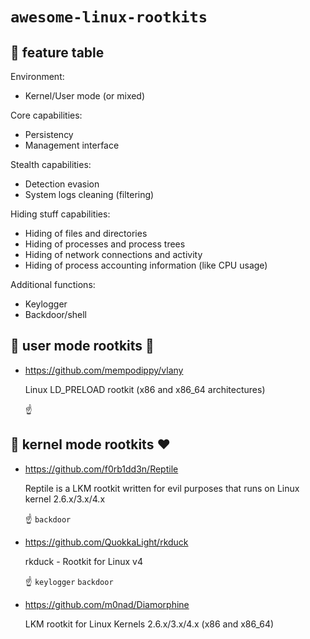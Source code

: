 # `awesome-linux-rootkits`

## :key: feature table

Environment:
 - Kernel/User mode (or mixed)

Core capabilities:
 - Persistency
 - Management interface
 
Stealth capabilities:
 - Detection evasion
 - System logs cleaning (filtering) 

Hiding stuff capabilities:
 - Hiding of files and directories
 - Hiding of processes and process trees
 - Hiding of network connections and activity
 - Hiding of process accounting information (like CPU usage)

Additional functions:
 - Keylogger
 - Backdoor/shell

## :see_no_evil: user mode rootkits :shit: 

- https://github.com/mempodippy/vlany

  Linux LD_PRELOAD rootkit (x86 and x86_64 architectures)
  
  :point_up:

## :hear_no_evil: kernel mode rootkits :heart:

- https://github.com/f0rb1dd3n/Reptile

  Reptile is a LKM rootkit written for evil purposes that runs on Linux kernel 2.6.x/3.x/4.x

  :point_up: `backdoor`
  

- https://github.com/QuokkaLight/rkduck

  rkduck - Rootkit for Linux v4
  
  :point_up: `keylogger` `backdoor`

- https://github.com/m0nad/Diamorphine

  LKM rootkit for Linux Kernels 2.6.x/3.x/4.x (x86 and x86_64)
